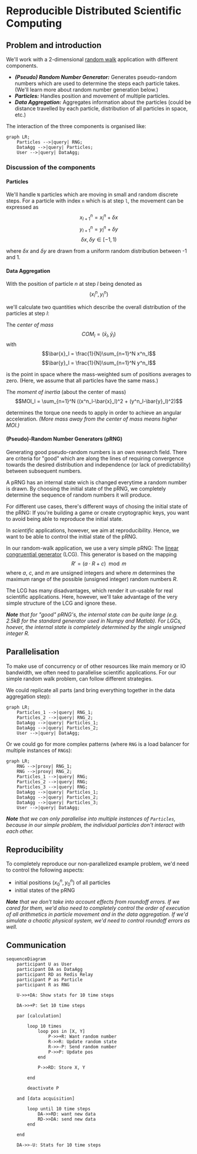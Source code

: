# Reproducible Distributed Scientific Computing

## Problem and introduction

We'll work with a 2-dimensional [random walk](https://en.wikipedia.org/wiki/Random_walk) application with different components.

- *__(Pseudo) Random Number Generator:__* Generates pseudo-random numbers which are used to determine the steps each particle takes.  (We'll learn more about random number generation below.)
- *__Particles:__* Handles position and movement of multiple particles.
- *__Data Aggregation:__* Aggregates information about the particles (could be distance travelled by each particle, distribution of all particles in space, etc.)

The interaction of the three components is organised like:
```mermaid
graph LR;
    Particles -->|query| RNG;
    DataAgg -->|query| Particles;
    User -->|query| DataAgg;
```

### Discussion of the components

#### Particles

We'll handle `N` particles which are moving in small and random discrete steps. For a particle with index `n` which is at step `l`, the movement can be expressed as
$$x^n_{l+1} = x^n_{l} + \delta x$$
$$y^n_{l+1} = y^n_{l} + \delta y$$
$$\delta x, \delta y \in [-1, 1)$$

where $\delta x$ and $\delta y$ are drawn from a uniform random distribution between -1 and 1.

#### Data Aggregation

With the position of particle $n$ at step $l$ being denoted as
$$(x^n_l, y^n_l)$$

we'll calculate two quantities which describe the overall distribution of the particles at step $l$:

The _center of mass_
$$COM_l = (\bar{x}_l, \bar{y}_l)$$
with
$$\bar{x}_l = \frac{1}{N}\sum_{n=1}^N x^n_l$$
$$\bar{y}_l = \frac{1}{N}\sum_{n=1}^N y^n_l$$

is the point in space where the mass-weighted sum of positions averages to zero. (Here, we assume that all particles have the same mass.)

The _moment of inertia_ (about the center of mass)
$$MOI_l = \sum_{n=1}^N ((x^n_l-\bar{x}_l)^2 + (y^n_l-\bar{y}_l)^2)$$

determines the torque one needs to apply in order to achieve an angular acceleration. _(More mass away from the center of mass means higher $MOI$.)_

#### (Pseudo)-Random Number Generators (pRNG)

Generating good pseudo-random numbers is an own research field. There are criteria for "good" which are along the lines of requiring convergence towards the desired distribution and independence (or lack of predictability) between subsequent numbers.

A pRNG has an internal state wich is changed everytime a random number is drawn. By choosing the initial state of the pRNG, we completely determine the  sequence of random numbers it will produce.

For different use cases, there's different ways of chosing the initial state of the pRNG: If you're building a game or create cryptographic keys, you want to avoid being able to reproduce the initial state.

In _scientific_ applications, however, we aim at reproducibility. Hence, we want to be able to control the initial state of the pRNG.

In our random-walk application, we use a very simple pRNG: The [linear congruential generator](https://en.wikipedia.org/wiki/Linear_congruential_generator) (LCG).  This generator is based on the mapping
$$
R' = (a \cdot R + c)\mod m
$$
where $a$, $c$, and $m$ are unsigned integers and where $m$ determines the maximum range of the possible (unsigned integer) random numbers $R$.

The LCG has many disadvantages, which render it un-usable for real scientific applications. Here, however, we'll take advantage of the very simple structure of the LCG and ignore these.

*__Note__ that for "good" pRNG's, the internal state can be quite large (e.g. 2.5kB for the standard generator used in Numpy and Matlab). For LGCs, hoever, the internal state is completely determined by the single unsigned integer $R$.*

## Parallelisation

To make use of concurrency or of other resources like main memory or IO bandwidth, we often need to parallelise scientific applications. For our simple random walk problem, can follow different strategies.

We could replicate all parts (and bring everything together in the data aggregation step):

```mermaid
graph LR;
    Particles_1 -->|query| RNG_1;
    Particles_2 -->|query| RNG_2;
    DataAgg -->|query| Particles_1;
    DataAgg -->|query| Particles_2;
    User -->|query| DataAgg;
```

Or we could go for more complex patterns (where `RNG` is a load balancer for multiple instances of `RNG`s):

```mermaid
graph LR;
    RNG -->|proxy| RNG_1;
    RNG -->|proxy| RNG_2;
    Particles_1 -->|query| RNG;
    Particles_2 -->|query| RNG;
    Particles_3 -->|query| RNG;
    DataAgg -->|query| Particles_1;
    DataAgg -->|query| Particles_2;
    DataAgg -->|query| Particles_3;
    User -->|query| DataAgg;
```

*__Note__ that we can only parallelise into multiple instances of `Particles`, because in our simple problem, the individual particles don't interact with each other.*

## Reproducibility

To completely reproduce our non-parallelized example problem, we'd need to control the following aspects:
- initial positions $(x^n_0, y^n_0)$ of all particles
- initial states of the pRNG

*__Note__ that we don't take into account effects from roundoff errors. If we cared for them, we'd also need to completely control the order of execution of all arithmetics in particle movement and in the data aggregation. If we'd simulate a chaotic physical system, we'd need to control roundoff errors as well.*

## Communication

```mermaid
sequenceDiagram
    participant U as User
    participant DA as DataAgg
    participant RD as Redis Relay
    participant P as Particle
    participant R as RNG

    U->>+DA: Show stats for 10 time steps

    DA->>+P: Set 10 time steps

    par [calculation]

        loop 10 times
            loop pos in [X, Y]
                P->>+R: Want random number
                R->>R: Update random state
                R->>-P: Send random number
                P->>P: Update pos
            end
            
            P->>RD: Store X, Y

        end
        
        deactivate P
    
    and [data acquisition]

        loop until 10 time steps
            DA->>RD: want new data
            RD->>DA: send new data
        end
    
    end

    DA->>-U: Stats for 10 time steps

```
